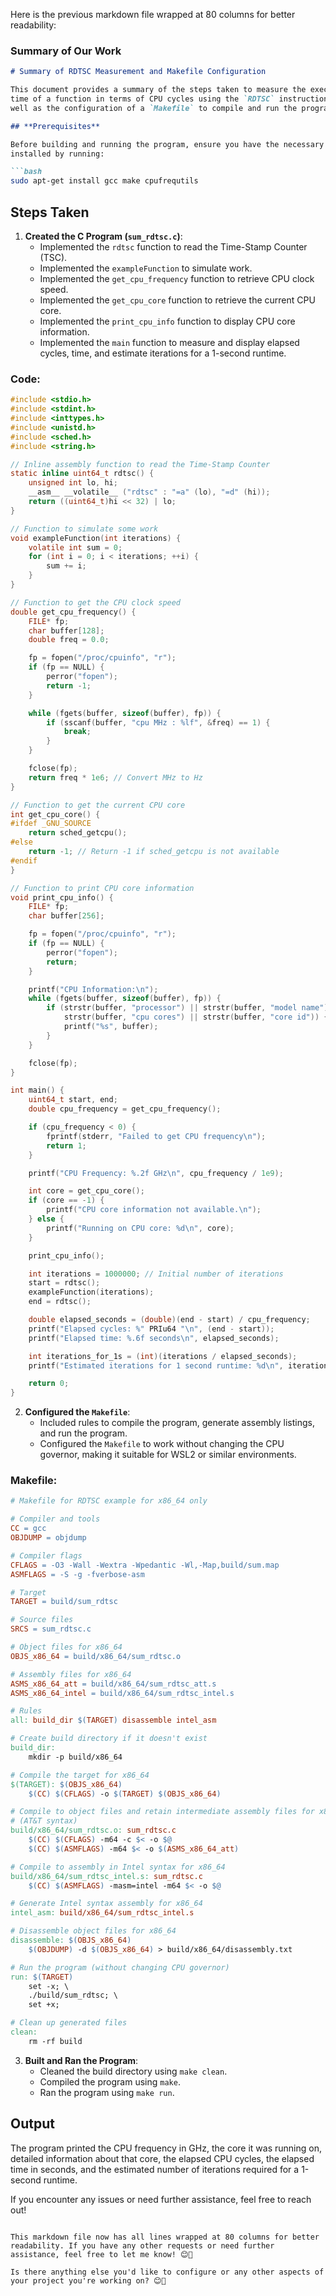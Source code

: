 Here is the previous markdown file wrapped at 80 columns for better readability:

### **Summary of Our Work**

```markdown
# Summary of RDTSC Measurement and Makefile Configuration

This document provides a summary of the steps taken to measure the execution
time of a function in terms of CPU cycles using the `RDTSC` instruction, as
well as the configuration of a `Makefile` to compile and run the program.

## **Prerequisites**

Before building and running the program, ensure you have the necessary tools
installed by running:

```bash
sudo apt-get install gcc make cpufrequtils
```

## **Steps Taken**

1. **Created the C Program (`sum_rdtsc.c`)**:
    - Implemented the `rdtsc` function to read the Time-Stamp Counter (TSC).
    - Implemented the `exampleFunction` to simulate work.
    - Implemented the `get_cpu_frequency` function to retrieve CPU clock speed.
    - Implemented the `get_cpu_core` function to retrieve the current CPU core.
    - Implemented the `print_cpu_info` function to display CPU core information.
    - Implemented the `main` function to measure and display elapsed cycles, time,
      and estimate iterations for a 1-second runtime.

### **Code:**
```c
#include <stdio.h>
#include <stdint.h>
#include <inttypes.h>
#include <unistd.h>
#include <sched.h>
#include <string.h>

// Inline assembly function to read the Time-Stamp Counter
static inline uint64_t rdtsc() {
    unsigned int lo, hi;
    __asm__ __volatile__ ("rdtsc" : "=a" (lo), "=d" (hi));
    return ((uint64_t)hi << 32) | lo;
}

// Function to simulate some work
void exampleFunction(int iterations) {
    volatile int sum = 0;
    for (int i = 0; i < iterations; ++i) {
        sum += i;
    }
}

// Function to get the CPU clock speed
double get_cpu_frequency() {
    FILE* fp;
    char buffer[128];
    double freq = 0.0;

    fp = fopen("/proc/cpuinfo", "r");
    if (fp == NULL) {
        perror("fopen");
        return -1;
    }

    while (fgets(buffer, sizeof(buffer), fp)) {
        if (sscanf(buffer, "cpu MHz : %lf", &freq) == 1) {
            break;
        }
    }

    fclose(fp);
    return freq * 1e6; // Convert MHz to Hz
}

// Function to get the current CPU core
int get_cpu_core() {
#ifdef _GNU_SOURCE
    return sched_getcpu();
#else
    return -1; // Return -1 if sched_getcpu is not available
#endif
}

// Function to print CPU core information
void print_cpu_info() {
    FILE* fp;
    char buffer[256];

    fp = fopen("/proc/cpuinfo", "r");
    if (fp == NULL) {
        perror("fopen");
        return;
    }

    printf("CPU Information:\n");
    while (fgets(buffer, sizeof(buffer), fp)) {
        if (strstr(buffer, "processor") || strstr(buffer, "model name") ||
            strstr(buffer, "cpu cores") || strstr(buffer, "core id")) {
            printf("%s", buffer);
        }
    }

    fclose(fp);
}

int main() {
    uint64_t start, end;
    double cpu_frequency = get_cpu_frequency();

    if (cpu_frequency < 0) {
        fprintf(stderr, "Failed to get CPU frequency\n");
        return 1;
    }

    printf("CPU Frequency: %.2f GHz\n", cpu_frequency / 1e9);

    int core = get_cpu_core();
    if (core == -1) {
        printf("CPU core information not available.\n");
    } else {
        printf("Running on CPU core: %d\n", core);
    }

    print_cpu_info();

    int iterations = 1000000; // Initial number of iterations
    start = rdtsc();
    exampleFunction(iterations);
    end = rdtsc();

    double elapsed_seconds = (double)(end - start) / cpu_frequency;
    printf("Elapsed cycles: %" PRIu64 "\n", (end - start));
    printf("Elapsed time: %.6f seconds\n", elapsed_seconds);

    int iterations_for_1s = (int)(iterations / elapsed_seconds);
    printf("Estimated iterations for 1 second runtime: %d\n", iterations_for_1s);

    return 0;
}
```

2. **Configured the `Makefile`**:
    - Included rules to compile the program, generate assembly listings, and run
      the program.
    - Configured the `Makefile` to work without changing the CPU governor, making
      it suitable for WSL2 or similar environments.

### **Makefile:**
```makefile
# Makefile for RDTSC example for x86_64 only

# Compiler and tools
CC = gcc
OBJDUMP = objdump

# Compiler flags
CFLAGS = -O3 -Wall -Wextra -Wpedantic -Wl,-Map,build/sum.map
ASMFLAGS = -S -g -fverbose-asm

# Target
TARGET = build/sum_rdtsc

# Source files
SRCS = sum_rdtsc.c

# Object files for x86_64
OBJS_x86_64 = build/x86_64/sum_rdtsc.o

# Assembly files for x86_64
ASMS_x86_64_att = build/x86_64/sum_rdtsc_att.s
ASMS_x86_64_intel = build/x86_64/sum_rdtsc_intel.s

# Rules
all: build_dir $(TARGET) disassemble intel_asm

# Create build directory if it doesn't exist
build_dir:
	mkdir -p build/x86_64

# Compile the target for x86_64
$(TARGET): $(OBJS_x86_64)
	$(CC) $(CFLAGS) -o $(TARGET) $(OBJS_x86_64)

# Compile to object files and retain intermediate assembly files for x86_64
# (AT&T syntax)
build/x86_64/sum_rdtsc.o: sum_rdtsc.c
	$(CC) $(CFLAGS) -m64 -c $< -o $@
	$(CC) $(ASMFLAGS) -m64 $< -o $(ASMS_x86_64_att)

# Compile to assembly in Intel syntax for x86_64
build/x86_64/sum_rdtsc_intel.s: sum_rdtsc.c
	$(CC) $(ASMFLAGS) -masm=intel -m64 $< -o $@

# Generate Intel syntax assembly for x86_64
intel_asm: build/x86_64/sum_rdtsc_intel.s

# Disassemble object files for x86_64
disassemble: $(OBJS_x86_64)
	$(OBJDUMP) -d $(OBJS_x86_64) > build/x86_64/disassembly.txt

# Run the program (without changing CPU governor)
run: $(TARGET)
	set -x; \
	./build/sum_rdtsc; \
	set +x;

# Clean up generated files
clean:
	rm -rf build
```

3. **Built and Ran the Program**:
    - Cleaned the build directory using `make clean`.
    - Compiled the program using `make`.
    - Ran the program using `make run`.

## **Output**

The program printed the CPU frequency in GHz, the core it was running on, detailed
information about that core, the elapsed CPU cycles, the elapsed time in seconds,
and the estimated number of iterations required for a 1-second runtime.

If you encounter any issues or need further assistance, feel free to reach out!

```

This markdown file now has all lines wrapped at 80 columns for better readability. If you have any other requests or need further assistance, feel free to let me know! 😊🚀

Is there anything else you'd like to configure or any other aspects of your project you're working on? 😊🚀
